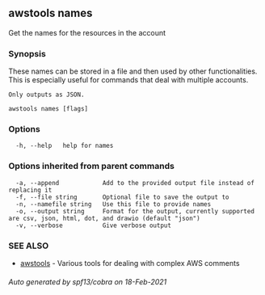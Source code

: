 ## awstools names

Get the names for the resources in the account

### Synopsis

These names can be stored in a file and then used by other functionalities.
	This is especially useful for commands that deal with multiple accounts.

	Only outputs as JSON.

```
awstools names [flags]
```

### Options

```
  -h, --help   help for names
```

### Options inherited from parent commands

```
  -a, --append            Add to the provided output file instead of replacing it
  -f, --file string       Optional file to save the output to
  -n, --namefile string   Use this file to provide names
  -o, --output string     Format for the output, currently supported are csv, json, html, dot, and drawio (default "json")
  -v, --verbose           Give verbose output
```

### SEE ALSO

* [awstools](awstools.md)	 - Various tools for dealing with complex AWS comments

###### Auto generated by spf13/cobra on 18-Feb-2021
